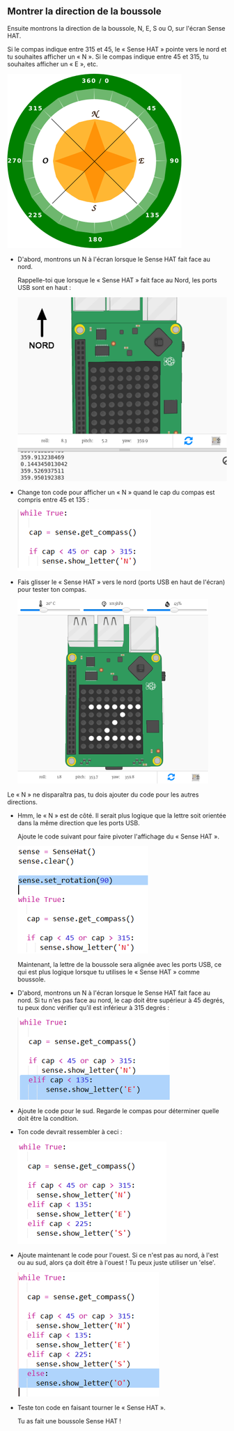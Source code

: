 ## Montrer la direction de la boussole

Ensuite montrons la direction de la boussole, N, E, S ou O, sur l'écran Sense HAT.

Si le compas indique entre 315 et 45, le « Sense HAT » pointe vers le nord et tu souhaites afficher un « N ». Si le compas indique entre 45 et 315, tu souhaites afficher un « E », etc.

![capture d’écran](images/compass-quadrants.png)

+ D'abord, montrons un N à l'écran lorsque le Sense HAT fait face au nord.
    
    Rappelle-toi que lorsque le « Sense HAT » fait face au Nord, les ports USB sont en haut :
    
    ![capture d'écran](images/compass-north.png)

+ Change ton code pour afficher un « N » quand le cap du compas est compris entre 45 et 135 :
    
    ![capture d'écran](images/compass-north-code.png)

+ Fais glisser le « Sense HAT » vers le nord (ports USB en haut de l'écran) pour tester ton compas.
    
    ![capture d'écran](images/compass-north-test.png)

Le « N » ne disparaîtra pas, tu dois ajouter du code pour les autres directions.

+ Hmm, le « N » est de côté. Il serait plus logique que la lettre soit orientée dans la même direction que les ports USB.
    
    Ajoute le code suivant pour faire pivoter l'affichage du « Sense HAT ».
    
    ![capture d'écran](images/compass-rotate.png)
    
    Maintenant, la lettre de la boussole sera alignée avec les ports USB, ce qui est plus logique lorsque tu utilises le « Sense HAT » comme boussole.

+ D'abord, montrons un N à l'écran lorsque le Sense HAT fait face au nord. Si tu n'es pas face au nord, le cap doit être supérieur à 45 degrés, tu peux donc vérifier qu'il est inférieur à 315 degrés :
    
    ![capture d'écran](images/compass-east-code.png)

+ Ajoute le code pour le sud. Regarde le compas pour déterminer quelle doit être la condition.

+ Ton code devrait ressembler à ceci :
    
    ![capture d'écran](images/compass-south-code.png)

+ Ajoute maintenant le code pour l'ouest. Si ce n'est pas au nord, à l'est ou au sud, alors ça doit être à l'ouest ! Tu peux juste utiliser un 'else'.
    
    ![capture d'écran](images/compass-west-code.png)

+ Teste ton code en faisant tourner le « Sense HAT ».
    
    Tu as fait une boussole Sense HAT !